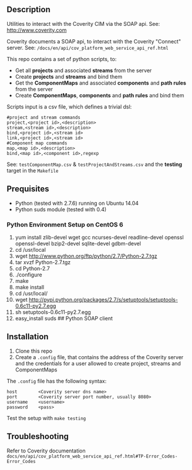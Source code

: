 ## Description

Utilities to interact with the Coverity CIM via the SOAP api. See: http://www.coverity.com

Coverity documents a SOAP api, to interact with the Coverity "Connect" server.
See: `/docs/en/api/cov_platform_web_service_api_ref.html`

This repo contains a set of python scripts, to:
* Get all **projects** and associated **streams** from the server
* Create **projects** and **streams** and bind them
* Get the **ComponentMaps** and associated **components** and **path rules** from the server
* Create **ComponentMaps**, **components** and **path rules** and bind them

Scripts input is a csv file, which defines a trivial dsl:
```
#project and stream commands
project,<project id>,<description>
stream,<stream id>,<description>
bind,<project id>,<stream id>
link,<project id>,<stream id>
#Component map commands
map,<map id>,<description>
bind,<map id>,<component id>,regexp
```
See: `testComponentMap.csv` & `testProjectAndStreams.csv` and the **testing** target in the `Makefile`

## Prequisites
* Python (tested with 2.7.6) running on Ubuntu 14.04
* Python suds module (tested with 0.4)

### Python Environment Setup on CentOS 6
1.  yum install zlib-devel wget gcc ncurses-devel readline-devel openssl openssl-devel bzip2-devel sqlite-devel gdbm-devel
2.  cd /usr/local
3.  wget http://www.python.org/ftp/python/2.7/Python-2.7.tgz
4.  tar xvzf Python-2.7.tgz
5.  cd Python-2.7
6.  ./configure
7.  make
8.  make install
9.  cd /usr/local/
10. wget http://pypi.python.org/packages/2.7/s/setuptools/setuptools-0.6c11-py2.7.egg
11. sh setuptools-0.6c11-py2.7.egg
12. easy_install suds    ## Python SOAP client

## Installation
1. Clone this repo
2. Create a `.config` file, that contains the address of the Coverity server and the credentials for a user allowed to create project, streams and ComponentMaps

The `.config` file has the following syntax:
```
host		<Coverity server dns name>
port		<Coverity server port number, usually 8080>
username	<username>
password	<pass>
```
Test the setup with ```make testing```

## Troubleshooting
Refer to Coverity documentation `docs/en/api/cov_platform_web_service_api_ref.html#TP-Error_Codes-Error_Codes`

